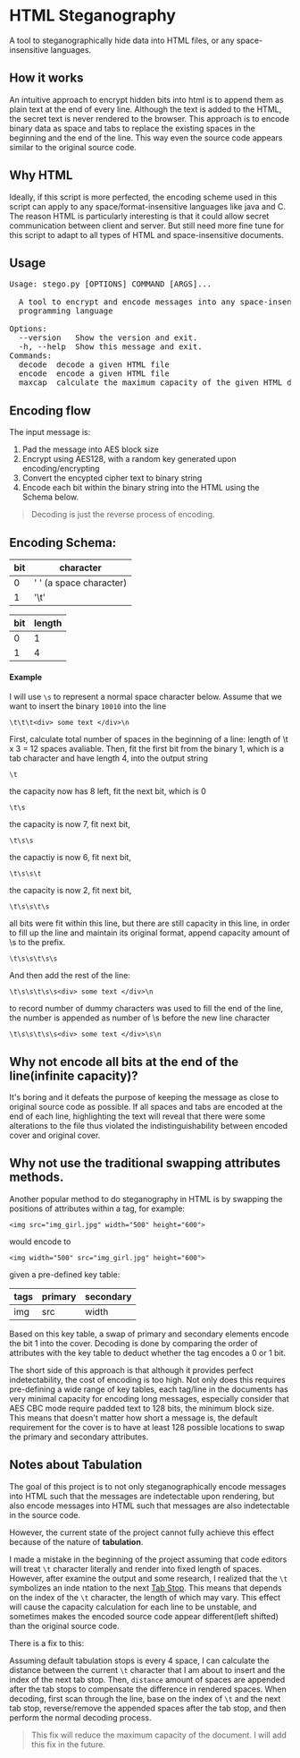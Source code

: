 # HTML Steganography
A tool to steganographically hide data into HTML files, or any space-insensitive languages.

## How it works
An intuitive approach to encrypt hidden bits into html is to append them as plain text at the end of every line. Although the text is added to the HTML, the secret text is never rendered to the browser. This approach is to encode binary data as space and tabs to replace the existing spaces in the beginning and the end of the line. This way even the source code appears similar to the original source code.

## Why HTML
Ideally, if this script is more perfected, the encoding scheme used in this script can apply to any space/format-insensitive languages like java and C. The reason HTML is particularly interesting is that it could allow secret communication between client and server. But still need more fine tune for this script to adapt to all types of HTML and space-insensitive documents.

## Usage
<pre>
Usage: stego.py [OPTIONS] COMMAND [ARGS]...

  A tool to encrypt and encode messages into any space-insensitive
  programming language
  
Options:
  --version   Show the version and exit.
  -h, --help  Show this message and exit.
Commands:
  decode  decode a given HTML file
  encode  encode a given HTML file
  maxcap  calculate the maximum capacity of the given HTML document
</pre>

## Encoding flow
The input message is:
1. Pad the message into AES block size
2. Encrypt using AES128, with a random key generated upon encoding/encrypting
3. Convert the encypted cipher text to binary string
4. Encode each bit within the binary string into the HTML using the Schema below.

> Decoding is just the reverse process of encoding.

## Encoding Schema:
| bit | character |
|-----|-----------|
| 0   | '  ' (a space character)      |
| 1   | '\t'      |

| bit | length    |
|-----|-----------|
| 0   | 1      |
| 1   | 4      |

#### Example
I will use `\s` to represent a normal space character below.
Assume that we want to insert the binary `10010` into the line 
```
\t\t\t<div> some text </div>\n
```

First, calculate total number of spaces in the beginning of a line: length of \t x 3 = 12 spaces avaliable.
Then, fit the first bit from the binary 1, which is a tab character and have length 4, into the output string
```
\t
```
the capacity now has 8 left, fit the next bit, which is 0
```
\t\s
```
the capacity is now 7, fit next bit,
```
\t\s\s
```
the capactiy is now 6, fit next bit,
```
\t\s\s\t
```
the capacity is now 2, fit next bit,
```
\t\s\s\t\s
```
all bits were fit within this line, but there are still capacity in this line, in order to fill up the line and maintain its original format, append capacity amount of \s to the prefix.
```
\t\s\s\t\s\s
```
And then add the rest of the line:
```
\t\s\s\t\s\s<div> some text </div>\n
```
to record number of dummy characters was used to fill the end of the line, the number is appended as number of \s before the new line character
```
\t\s\s\t\s\s<div> some text </div>\s\n
```

## Why not encode all bits at the end of the line(infinite capacity)?
It's boring and it defeats the purpose of keeping the message as close to original source code as possible. If all spaces and tabs are encoded at the end of each line, highlighting the text will reveal that there were some alterations to the file thus violated the indistinguishability between encoded cover and original cover.

## Why not use the traditional swapping attributes methods.
Another popular method to do steganography in HTML is by swapping the positions of attributes within a tag, for example:
```
<img src="img_girl.jpg" width="500" height="600">
```
would encode to 
```
<img width="500" src="img_girl.jpg" height="600">
```

given a pre-defined key table:

| tags | primary | secondary |
|------|---------|-----------|
| img  | src     | width     |

Based on this key table, a swap of primary and secondary elements encode the bit 1 into the cover. Decoding is done by comparing the order of attributes with the key table to deduct whether the tag encodes a 0 or 1 bit.

The short side of this approach is that although it provides perfect indetectability, the cost of encoding is too high. Not only does this requires pre-defining a wide range of key tables, each tag/line in the documents has very minimal capacity for encoding long messages, especially consider that AES CBC mode require padded text to 128 bits, the minimum block size. This means that doesn't matter how short a message is, the default requirement for the cover is to have at least 128 possible locations to swap the primary and secondary attributes.


## Notes about Tabulation
The goal of this project is to not only steganographically encode messages into HTML such that the messages are indetectable upon rendering, but also encode messages into HTML such that messages are also indetectable in the source code.

However, the current state of the project cannot fully achieve this effect because of the nature of __tabulation__.

I made a mistake in the beginning of the project assuming that code editors will treat `\t` character literally and render into fixed length of spaces. However, after examine the output and some research, I realized that the `\t` symbolizes an inde ntation to the next [Tab Stop](https://en.wikipedia.org/wiki/Tab_stop). This means that depends on the index of the `\t` character, the length of which may vary. This effect will cause the capacity calculation for each line to be unstable, and sometimes makes the encoded source code appear different(left shifted) than the original source code.

There is a fix to this:

Assuming default tabulation stops is every 4 space, I can calculate the distance between the current `\t` character that I am about to insert and the index of the next tab stop. Then, `distance` amount of spaces are appended after the tab stops to compensate the difference in rendered spaces. When decoding, first scan through the line, base on the index of `\t` and the next tab stop, reverse/remove the appended spaces after the tab stop, and then perform the normal decoding process.

> This fix will reduce the maximum capacity of the document. I will add this fix in the future.

